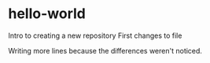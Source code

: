 # hello-world
Intro to creating a new repository
First changes to file

Writing more lines because the differences weren't noticed.
